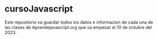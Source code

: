 # cursoJavascript
Este repositorio va guardar todos los datos e informacion de cada una de las
clases de Aprendejavascript.org que va empezar el 10 de octubre del 2023.

